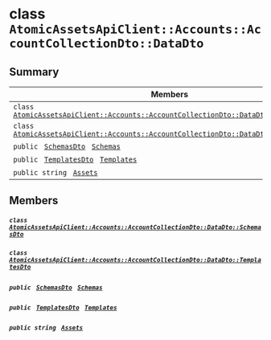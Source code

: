 # class `AtomicAssetsApiClient::Accounts::AccountCollectionDto::DataDto` 

## Summary

 Members                                | Descriptions                                
----------------------------------------|---------------------------------------------
`class ` [`AtomicAssetsApiClient::Accounts::AccountCollectionDto::DataDto::SchemasDto`](.github/workflows/documentation/md/AtomicAssetsApiClient--Accounts--AccountCollectionDto--DataDto--SchemasDto.md#class_atomic_assets_api_client_1_1_accounts_1_1_account_collection_dto_1_1_data_dto_1_1_schemas_dto)        | 
`class ` [`AtomicAssetsApiClient::Accounts::AccountCollectionDto::DataDto::TemplatesDto`](.github/workflows/documentation/md/AtomicAssetsApiClient--Accounts--AccountCollectionDto--DataDto--TemplatesDto.md#class_atomic_assets_api_client_1_1_accounts_1_1_account_collection_dto_1_1_data_dto_1_1_templates_dto)        | 
`public ` [`SchemasDto`](.github/workflows/documentation/md/AtomicAssetsApiClient--Accounts--AccountCollectionDto--DataDto--SchemasDto.md#class_atomic_assets_api_client_1_1_accounts_1_1_account_collection_dto_1_1_data_dto_1_1_schemas_dto)` ` [`Schemas`](#class_atomic_assets_api_client_1_1_accounts_1_1_account_collection_dto_1_1_data_dto_1a020c9e234cc78e121e157419f9a4286a) | 
`public ` [`TemplatesDto`](.github/workflows/documentation/md/AtomicAssetsApiClient--Accounts--AccountCollectionDto--DataDto--TemplatesDto.md#class_atomic_assets_api_client_1_1_accounts_1_1_account_collection_dto_1_1_data_dto_1_1_templates_dto)` ` [`Templates`](#class_atomic_assets_api_client_1_1_accounts_1_1_account_collection_dto_1_1_data_dto_1a5be33ec113d1815470242d3e117adbd7) | 
`public string ` [`Assets`](#class_atomic_assets_api_client_1_1_accounts_1_1_account_collection_dto_1_1_data_dto_1add7a6c8721ab494bfbb6bec5c0de3ede) | 

## Members

##### `class ` [`AtomicAssetsApiClient::Accounts::AccountCollectionDto::DataDto::SchemasDto`](.github/workflows/documentation/md/AtomicAssetsApiClient--Accounts--AccountCollectionDto--DataDto--SchemasDto.md#class_atomic_assets_api_client_1_1_accounts_1_1_account_collection_dto_1_1_data_dto_1_1_schemas_dto) 

##### `class ` [`AtomicAssetsApiClient::Accounts::AccountCollectionDto::DataDto::TemplatesDto`](.github/workflows/documentation/md/AtomicAssetsApiClient--Accounts--AccountCollectionDto--DataDto--TemplatesDto.md#class_atomic_assets_api_client_1_1_accounts_1_1_account_collection_dto_1_1_data_dto_1_1_templates_dto) 

##### `public ` [`SchemasDto`](.github/workflows/documentation/md/AtomicAssetsApiClient--Accounts--AccountCollectionDto--DataDto--SchemasDto.md#class_atomic_assets_api_client_1_1_accounts_1_1_account_collection_dto_1_1_data_dto_1_1_schemas_dto)` ` [`Schemas`](#class_atomic_assets_api_client_1_1_accounts_1_1_account_collection_dto_1_1_data_dto_1a020c9e234cc78e121e157419f9a4286a) 

##### `public ` [`TemplatesDto`](.github/workflows/documentation/md/AtomicAssetsApiClient--Accounts--AccountCollectionDto--DataDto--TemplatesDto.md#class_atomic_assets_api_client_1_1_accounts_1_1_account_collection_dto_1_1_data_dto_1_1_templates_dto)` ` [`Templates`](#class_atomic_assets_api_client_1_1_accounts_1_1_account_collection_dto_1_1_data_dto_1a5be33ec113d1815470242d3e117adbd7) 

##### `public string ` [`Assets`](#class_atomic_assets_api_client_1_1_accounts_1_1_account_collection_dto_1_1_data_dto_1add7a6c8721ab494bfbb6bec5c0de3ede) 

